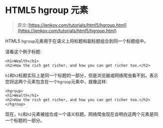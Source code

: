 # HTML5 hgroup 元素

> 原文:[https://jenkov.com/tutorials/html5/hgroup.html](https://jenkov.com/tutorials/html5/hgroup.html)

HTML5 `hgroup`元素用于在语义上将标题和副标题组合到同一个标题组中。

请看这个例子标题:

```
<h1>Wealth</h1>
<h2>How the rich get richer, and how you can get richer too.</h2>

```

`h1`和`h2`标题实际上是同一个标题的一部分，但是浏览器或网络爬虫看不到。表示您将这两个元素包含在一个`hgroup`元素中，就像这样:

```
<hgroup>
<h1>Wealth</h1>
<h2>How the rich get richer, and how you can get richer too.</h2>
</hgroup>

```

现在，`h1`和`h2`元素被组合成一个语义标题。网络爬虫现在会明白这两个元素是同一个标题的一部分。